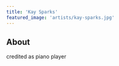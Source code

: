 ```yaml
---
title: 'Kay Sparks'
featured_image: 'artists/kay-sparks.jpg'
---
```


## About

credited as piano player
